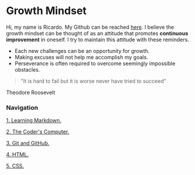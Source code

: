 # Growth Mindset
Hi, my name is Ricardo. My Github can be reached [here](https://github.com/porras4/).
I believe the growth mindset can be thought of as an attitude that promotes **continuous improvement** in oneself.
I try to maintain this attitude with these reminders.
- Each new challenges can be an opportunity for growth.
- Making excuses will not help me accomplish my goals.
- Perseverance is often required to overcome seemingly impossible obstacles.

> "It is hard to fail but it is worse never have tried to succeed"

Theodore Roosevelt

### Navigation

[1. Learning Markdown.](markdown.md)

[2. The Coder's Computer.](thecoderscomputer.md)

[3. Git and GitHub.](github.md)

[4. HTML.](html.md)

[5. CSS.](css.md)